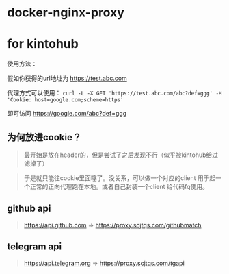 # docker-nginx-proxy

# for kintohub
使用方法：

假如你获得的url地址为  https://test.abc.com

代理方式可以使用： `curl -L -X GET 'https://test.abc.com/abc?def=ggg' -H 'Cookie: host=google.com;scheme=https'`

即可访问 https://google.com/abc?def=ggg

## 为何放进cookie？

> 最开始是放在header的，但是尝试了之后发现不行（似乎被kintohub给过滤掉了）

> 于是就只能往cookie里面噻了。没关系，可以做一个对应的client 用于起一个正常的正向代理跑在本地。或者自己封装一个client 给代码fq使用。


## github api

> https://api.github.com => https://proxy.scjtqs.com/githubmatch 

## telegram api

> https://api.telegram.org => https://proxy.scjtqs.com/tgapi